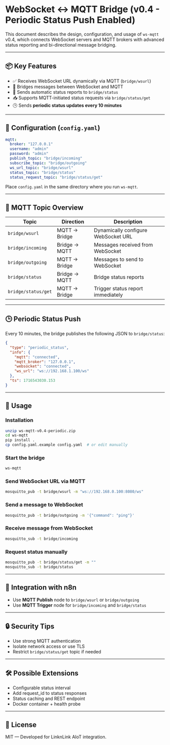 
# WebSocket ↔ MQTT Bridge (v0.4 - Periodic Status Push Enabled)

This document describes the design, configuration, and usage of `ws-mqtt` v0.4, which connects WebSocket servers and MQTT brokers with advanced status reporting and bi-directional message bridging.

---

## 📦 Key Features

- ✅ Receives WebSocket URL dynamically via MQTT (`bridge/wsurl`)
- 🔁 Bridges messages between WebSocket and MQTT
- 📡 Sends automatic status reports to `bridge/status`
- 📥 Supports MQTT-initiated status requests via `bridge/status/get`
- 🕒 Sends **periodic status updates every 10 minutes**

---

## 📑 Configuration (`config.yaml`)

```yaml
mqtt:
  broker: "127.0.0.1"
  username: "admin"
  password: "admin"
  publish_topic: "bridge/incoming"
  subscribe_topic: "bridge/outgoing"
  ws_url_topic: "bridge/wsurl"
  status_topic: "bridge/status"
  status_request_topic: "bridge/status/get"
```

Place `config.yaml` in the same directory where you run `ws-mqtt`.

---

## 📡 MQTT Topic Overview

| Topic               | Direction        | Description                                      |
|--------------------|------------------|--------------------------------------------------|
| `bridge/wsurl`     | MQTT → Bridge    | Dynamically configure WebSocket URL              |
| `bridge/incoming`  | Bridge → MQTT    | Messages received from WebSocket                 |
| `bridge/outgoing`  | MQTT → Bridge    | Messages to send to WebSocket                    |
| `bridge/status`    | Bridge → MQTT    | Bridge status reports                            |
| `bridge/status/get`| MQTT → Bridge    | Trigger status report immediately                |

---

## 🕒 Periodic Status Push

Every 10 minutes, the bridge publishes the following JSON to `bridge/status`:

```json
{
  "type": "periodic_status",
  "info": {
    "mqtt": "connected",
    "mqtt_broker": "127.0.0.1",
    "websocket": "connected",
    "ws_url": "ws://192.168.1.100/ws"
  },
  "ts": 1716543030.153
}
```

---

## 🚀 Usage

### Installation

```bash
unzip ws-mqtt-v0.4-periodic.zip
cd ws-mqtt
pip install .
cp config.yaml.example config.yaml  # or edit manually
```

### Start the bridge

```bash
ws-mqtt
```

### Send WebSocket URL via MQTT

```bash
mosquitto_pub -t bridge/wsurl -m "ws://192.168.0.100:8080/ws"
```

### Send a message to WebSocket

```bash
mosquitto_pub -t bridge/outgoing -m '{"command": "ping"}'
```

### Receive message from WebSocket

```bash
mosquitto_sub -t bridge/incoming
```

### Request status manually

```bash
mosquitto_pub -t bridge/status/get -m ""
mosquitto_sub -t bridge/status
```

---

## 📡 Integration with n8n

- Use **MQTT Publish** node to `bridge/wsurl` or `bridge/outgoing`
- Use **MQTT Trigger** node for `bridge/incoming` and `bridge/status`

---

## 🔒 Security Tips

- Use strong MQTT authentication
- Isolate network access or use TLS
- Restrict `bridge/status/get` topic if needed

---

## 🛠 Possible Extensions

- Configurable status interval
- Add request_id to status responses
- Status caching and REST endpoint
- Docker container + health probe

---

## 📄 License

MIT — Developed for LinknLink AIoT integration.
